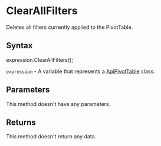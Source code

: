 # ClearAllFilters

Deletes all filters currently applied to the PivotTable.

## Syntax

expression.ClearAllFilters();

`expression` - A variable that represents a [ApiPivotTable](../ApiPivotTable.md) class.

## Parameters

This method doesn't have any parameters.

## Returns

This method doesn't return any data.